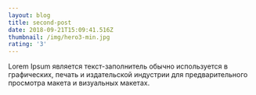 ```yaml
---
layout: blog
title: second-post
date: 2018-09-21T15:09:41.516Z
thumbnail: /img/hero3-min.jpg
rating: '3'
---
```

Lorem Ipsum является текст-заполнитель обычно используется в графических, печать и издательской индустрии для предварительного просмотра макета и визуальных макетах.
